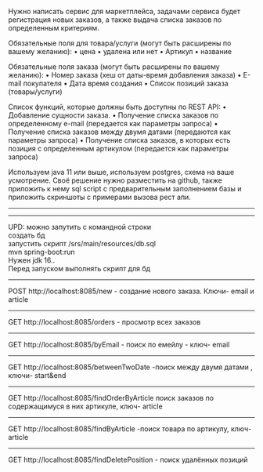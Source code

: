 Нужно написать сервис для маркетплейса, задачами сервиса будет регистрация новых заказов, а также выдача списка заказов по определенным критериям.

Обязательные поля для товара/услуги (могут быть расширены по вашему желанию):
    • цена
    • удалена или нет
    • Артикул
    • название

Обязательные поля заказа (могут быть расширены по вашему желанию):
    • Номер заказа (хеш от даты-время добавления заказа)
    • E-mail покупателя
    • Дата время создания
    • Список позиций заказа (товары/услуги)

Список функций, которые должны быть доступны по REST API:
    • Добавление сущности заказа.
    • Получение списка заказов по определенному e-mail (передается как параметры запроса)
    • Получение списка заказов между двумя датами (передаются как параметры запроса)
    • Получение списка заказов, в которых есть позиция с определенным артикулом (передается как параметры запроса)

Используем java 11 или выше, используем postgres, схема на ваше усмотрение. Своё решение нужно разместить на github, также приложить к нему sql script с предварительным заполнением базы и приложить скриншоты с примерами вызова рест апи.

_______________________________________________________________________________________________________________
-------------------------------------------------
UPD: можно запутить с командной строки   
создать бд  
запустить скрипт /srs/main/resources/db.sql  
mvn spring-boot:run  
Нужен jdk 16..  
Перед запуском выполнять скрипт для бд
_____
POST http://localhost:8085/new - создание нового заказа. Ключи- email и article
_____
GET http://localhost:8085/orders - просмотр всех заказов
_____
GET http://localhost:8085/byEmail - поиск по емейлу - ключ- email
_____
GET http://localhost:8085/betweenTwoDate -поиск между двумя датами , ключи- start&end
_____
GET http://localhost:8085/findOrderByArticle поиск заказов по содержащимуся в них артикуле, ключ- article
_____
GET http://localhost:8085/findByArticle -поиск товара по артикулу, ключ- article
_____
GET http://localhost:8085/findDeletePosition - поиск удалённых позиций
